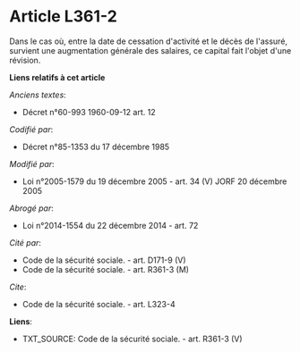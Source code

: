 # Article L361-2

Dans le cas où, entre la date de cessation d'activité et le décès de l'assuré, survient une augmentation générale des
salaires, ce capital fait l'objet d'une révision.

**Liens relatifs à cet article**

_Anciens textes_:

  - Décret n°60-993 1960-09-12 art. 12

_Codifié par_:

  - Décret n°85-1353 du 17 décembre 1985

_Modifié par_:

  - Loi n°2005-1579 du 19 décembre 2005 - art. 34 (V) JORF 20 décembre 2005

_Abrogé par_:

  - Loi n°2014-1554 du 22 décembre 2014 - art. 72

_Cité par_:

  - Code de la sécurité sociale. - art. D171-9 (V)
  - Code de la sécurité sociale. - art. R361-3 (M)

_Cite_:

  - Code de la sécurité sociale. - art. L323-4

**Liens**:

  - TXT_SOURCE: Code de la sécurité sociale. - art. R361-3 (V)
